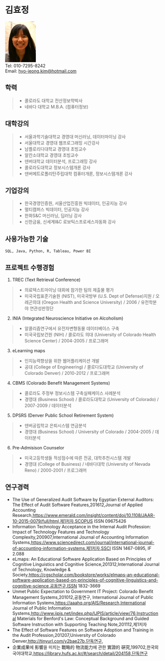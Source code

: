 # 김효정


![image]([Resized]USFSM_KIM.jpg)<br>
Tel: 010-7295-8242<br>
Email: hyo-jeong.kim@hotmail.com

## 학력
> * 콜로라도 대학교	전산정보학박사
> * 네바다 대학교	M.B.A. (컴퓨터정보)

## 대학강의
> * 서울과학기술대학교	경영대 머신러닝, 데이터마이닝 강사
> * 서울대학교	경영대 웹프로그래밍 시간강사
> * 남플로리다대학교	경영대 초빙교수
> * 알칸소대학교	경영대 초빙교수
> * 덴버대학교	데이터분석, 프로그래밍	강사
> * 콜로라도대학교	정보시스템개론	강사
> * 덴버메트로폴리탄주립대학	컴퓨터개론, 정보시스템개론	강사
			
## 기업강의
> * 한국경영인증원, 서울산업진흥원	빅데이터, 인공지능 강사
> * 멀티캠퍼스	빅데이터, 인공지능 강사
> * 한화S&C 머신러닝, 딥러닝 강사
> * 신한금융, 신세계I&C 로보틱스프로세스자동화 강사
				
## 사용가능한 기술
~~~~
SQL, Java, Python, R, Tableau, Power BI
~~~~
## 프로젝트 수행경험
1. TREC (Text Retrieval Conference)
> * 의료텍스트마이닝 대회에 참가한 팀의 제출물 평가
> * 미국국립표준기술원 (NIST), 미국국방부 (U.S. Dept of Defense)지원 / 오레곤의대 (Oregon Health and Science University) / 2006 / 유전학분야 연관성판정단

2. INIA (Integrated Neuroscience Initiative on Alcoholism)
> * 알콜리즘연구에서 유전자변형동물 데이터베이스 구축
> * 미국국립보건원 (NIH) / 콜로라도 의대 (University of Colorado Health Science Center) / 2004-2005 / 프로그래머

3. eLearning maps
> * 인지능력향상을 위한 웹어플리케이션 개발
> * 공대 (College of Engineering) / 콜로다도대학교 (University of Colorado Denver) / 2010-2012 / 프로그래머

4. CBMS (Colorado Benefit Management Systems)
> * 콜로라도 주정부 정보시스템 구축실패케이스 사례분석
> * 경영대 (Business School) / 콜로라도대학교 (University of Colorado) / 2007-2009 / 데이터분석

5. DPSRS (Denver Public School Retirement System) 
> * 덴버공립학교 은퇴시스템 연금분석
> * 경영대 (Business School) / University of Colorado / 2004-2005 / 데이터분석

6. Pre-Admisison Counselor
> * 미국고등학생들 적성점수에 따른 전공, 대학추천시스템 개발	
> * 경영대 (College of Business) / 네바다대학 (University of Nevada Reno) / 2000-2001 / 프로그래머

## 연구경력
* The Use of Generalized Audit Software by Egyptian External Auditors: The Effect of Audit Software Features,201612,Journal of Applied Accounting Research,https://www.emerald.com/insight/content/doi/10.1108/JAAR-10-2015-0079/full/html,제1저자,SCOPUS ISSN 09675426
* Information Technology Acceptance in the Internal Audit Profession: Impact of Technology Features and Technology Complexity,200907,International Journal of Accounting Information Systems,https://www.sciencedirect.com/journal/international-journal-of-accounting-information-systems,제1저자,SSCI
ISSN 1467-0895, IF 2.088
* eLmaps: An Educational Software Application Based on Principles of Cognitive Linguistics and Cognitive Science,201312,International Journal of Technology, Knowledge & Society,https://cgscholar.com/bookstore/works/elmaps-an-educational-software-application-based-on-principles-of-cognitive-linguistics-and-cognitive-science,공동연구,ISSN 1832-3669
* Unmet Public Expectation to Government IT Project: Colorado Benefit Management Systems,201012,공동연구,
International Journal of Public Information Systems,https://aaahq.org/AIS/Research,International Journal of Public Information Systems,http://www.ijpis.net/index.php/IJPIS/article/view/76,Instructional Materials for Benford's Law: Conceptual Background and Guided Software Instruction with Supporting Teaching Note,201112,제1저자
* The Effect of Software Features on Software Adoption and Training in the Audit Profession,201207,University of Colorado Denver,http://tinyurl.com/y2bae27b,단독연구,
* 企業成果에 影響을 미치는 戰略的 物流能力에 관한 實證的 硏究,199702,한국외국어대학교,https://library.hufs.ac.kr/#/search/detail/204158,단독연구
